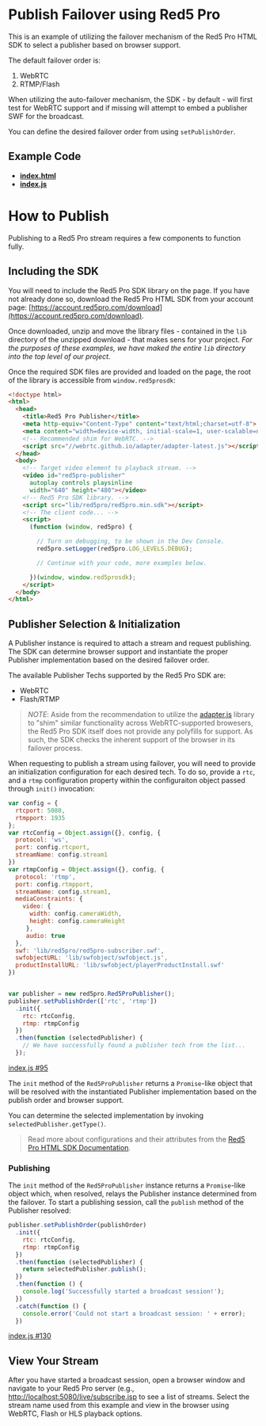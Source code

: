 # Publish Failover using Red5 Pro

This is an example of utilizing the failover mechanism of the Red5 Pro HTML SDK to select a publisher based on browser support.

The default failover order is:

1. WebRTC
2. RTMP/Flash

When utilizing the auto-failover mechanism, the SDK - by default - will first test for WebRTC support and if missing will attempt to embed a publisher SWF for the broadcast.

You can define the desired failover order from using `setPublishOrder`.

## Example Code
- **[index.html](index.html)**
- **[index.js](index.js)**

# How to Publish

Publishing to a Red5 Pro stream requires a few components to function fully.

## Including the SDK

You will need to include the Red5 Pro SDK library on the page. If you have not already done so, download the Red5 Pro HTML SDK from your account page: [https://account.red5pro.com/download](https://account.red5pro.com/download).

Once downloaded, unzip and move the library files - contained in the `lib` directory of the unzipped download - that makes sens for your project. _For the purposes of these examples, we have maked the entire `lib` directory into the top level of our project._

Once the required SDK files are provided and loaded on the page, the root of the library is accessible from `window.red5prosdk`:

```html
<!doctype html>
<html>
  <head>
    <title>Red5 Pro Publisher</title>
    <meta http-equiv="Content-Type" content="text/html;charset=utf-8">
    <meta content="width=device-width, initial-scale=1, user-scalable=no" name="viewport">
    <!-- Recommended shim for WebRTC. -->
    <script src="//webrtc.github.io/adapter/adapter-latest.js"></script>
  </head>
  <body>
    <!-- Target video element to playback stream. -->
    <video id="red5pro-publisher"
      autoplay controls playsinline
      width="640" height="480"></video>
    <!-- Red5 Pro SDK library. -->
    <script src="lib/red5pro/red5pro.min.sdk"></script>
    <!-- The client code... -->
    <script>
      (function (window, red5pro) {

        // Turn on debugging, to be shown in the Dev Console.
        red5pro.setLogger(red5pro.LOG_LEVELS.DEBUG);

        // Continue with your code, more examples below.

      })(window, window.red5prosdk);
    </script>
  </body>
</html>
```

## Publisher Selection & Initialization

A Publisher instance is required to attach a stream and request publishing. The SDK can determine browser support and instantiate the proper Publisher implementation based on the desired failover order.

The available Publisher Techs supported by the Red5 Pro SDK are:

* WebRTC
* Flash/RTMP

> *NOTE*: Aside from the recommendation to utilize the [adapter.js](https://github.com/webrtc/adapter) library to "shim" similar functionality across WebRTC-supported browesers, the Red5 Pro SDK itself does not provide any polyfills for support. As such, the SDK checks the inherent support of the browser in its failover process.

When requesting to publish a stream using failover, you will need to provide an initialization configuration for each desired tech. To do so, provide a `rtc`, and a `rtmp` configuration property within the configuraiton object passed through `init()` invocation:

```js
var config = {
  rtcport: 5080,
  rtmpport: 1935
};
var rtcConfig = Object.assign({}, config, {
  protocol: 'ws',
  port: config.rtcport,
  streamName: config.stream1
})
var rtmpConfig = Object.assign({}, config, {
  protocol: 'rtmp',
  port: config.rtmpport,
  streamName: config.stream1,
  mediaConstraints: {
    video: {
      width: config.cameraWidth,
      height: config.cameraHeight
     },
     audio: true
  },
  swf: 'lib/red5pro/red5pro-subscriber.swf',
  swfobjectURL: 'lib/swfobject/swfobject.js',
  productInstallURL: 'lib/swfobject/playerProductInstall.swf'
})


var publisher = new red5pro.Red5ProPublisher();
publisher.setPublishOrder(['rtc', 'rtmp'])
  .init({
    rtc: rtcConfig,
    rtmp: rtmpConfig
  })
  .then(function (selectedPublisher) {
    // We have successfully found a publisher tech from the list...
  });
```

[index.js #95](index.js#L95)

The `init` method of the `Red5ProPublisher` returns a `Promise`-like object that will be resolved with the instantiated Publisher implementation based on the publish order and browser support.

You can determine the selected implementation by invoking `selectedPublisher.getType()`.

> Read more about configurations and their attributes from the [Red5 Pro HTML SDK Documentation](https://www.red5pro.com/docs/streaming/publisher.html).

### Publishing

The `init` method of the `Red5ProPublisher` instance returns a `Promise`-like object which, when resolved, relays the Publisher instance determined from the failover. To start a publishing session, call the `publish` method of the Publisher resolved:

```js
publisher.setPublishOrder(publishOrder)
  .init({
    rtc: rtcConfig,
    rtmp: rtmpConfig
  })
  .then(function (selectedPublisher) {
    return selectedPublisher.publish();
  })
  .then(function () {
    console.log('Successfully started a broadcast session!');
  })
  .catch(function () {
    console.error('Could not start a broadcast session: ' + error);
  })
```

[index.js #130](index.js#L130)

## View Your Stream

After you have started a broadcast session, open a browser window and navigate to your Red5 Pro server (e.g., [http://localhost:5080/live/subscribe.jsp](http://localhost:5080/live/subscribe.jsp) to see a list of streams. Select the stream name used from this example and view in the browser using WebRTC, Flash or HLS playback options.
